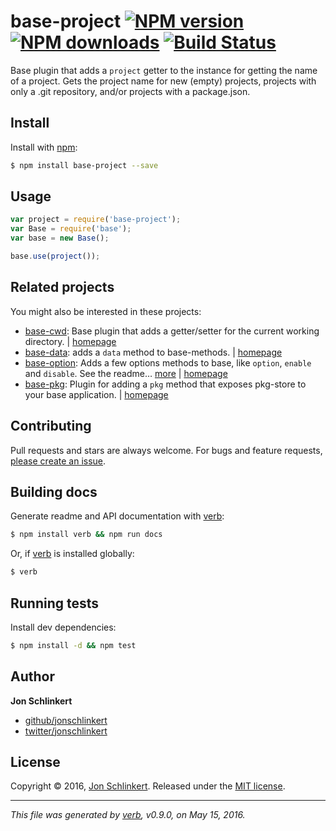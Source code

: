 # base-project [![NPM version](https://img.shields.io/npm/v/base-project.svg?style=flat)](https://www.npmjs.com/package/base-project) [![NPM downloads](https://img.shields.io/npm/dm/base-project.svg?style=flat)](https://npmjs.org/package/base-project) [![Build Status](https://img.shields.io/travis/node-base/base-project.svg?style=flat)](https://travis-ci.org/node-base/base-project)

Base plugin that adds a `project` getter to the instance for getting the name of a project. Gets the project name for new (empty) projects, projects with only a .git repository, and/or projects with a package.json.

## Install

Install with [npm](https://www.npmjs.com/):

```sh
$ npm install base-project --save
```

## Usage

```js
var project = require('base-project');
var Base = require('base');
var base = new Base();

base.use(project());
```

## Related projects

You might also be interested in these projects:

* [base-cwd](https://www.npmjs.com/package/base-cwd): Base plugin that adds a getter/setter for the current working directory. | [homepage](https://github.com/node-base/base-cwd)
* [base-data](https://www.npmjs.com/package/base-data): adds a `data` method to base-methods. | [homepage](https://github.com/node-base/base-data)
* [base-option](https://www.npmjs.com/package/base-option): Adds a few options methods to base, like `option`, `enable` and `disable`. See the readme… [more](https://www.npmjs.com/package/base-option) | [homepage](https://github.com/node-base/base-option)
* [base-pkg](https://www.npmjs.com/package/base-pkg): Plugin for adding a `pkg` method that exposes pkg-store to your base application. | [homepage](https://github.com/node-base/base-pkg)

## Contributing

Pull requests and stars are always welcome. For bugs and feature requests, [please create an issue](https://github.com/node-base/base-project/issues/new).

## Building docs

Generate readme and API documentation with [verb](https://github.com/verbose/verb):

```sh
$ npm install verb && npm run docs
```

Or, if [verb](https://github.com/verbose/verb) is installed globally:

```sh
$ verb
```

## Running tests

Install dev dependencies:

```sh
$ npm install -d && npm test
```

## Author

**Jon Schlinkert**

* [github/jonschlinkert](https://github.com/jonschlinkert)
* [twitter/jonschlinkert](http://twitter.com/jonschlinkert)

## License

Copyright © 2016, [Jon Schlinkert](https://github.com/jonschlinkert).
Released under the [MIT license](https://github.com/node-base/base-project/blob/master/LICENSE).

***

_This file was generated by [verb](https://github.com/verbose/verb), v0.9.0, on May 15, 2016._